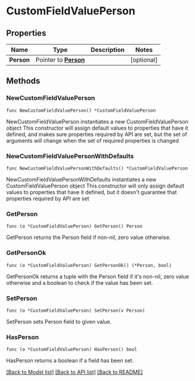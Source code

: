 # CustomFieldValuePerson

## Properties

Name | Type | Description | Notes
------------ | ------------- | ------------- | -------------
**Person** | Pointer to [**Person**](Person.md) |  | [optional] 

## Methods

### NewCustomFieldValuePerson

`func NewCustomFieldValuePerson() *CustomFieldValuePerson`

NewCustomFieldValuePerson instantiates a new CustomFieldValuePerson object
This constructor will assign default values to properties that have it defined,
and makes sure properties required by API are set, but the set of arguments
will change when the set of required properties is changed

### NewCustomFieldValuePersonWithDefaults

`func NewCustomFieldValuePersonWithDefaults() *CustomFieldValuePerson`

NewCustomFieldValuePersonWithDefaults instantiates a new CustomFieldValuePerson object
This constructor will only assign default values to properties that have it defined,
but it doesn't guarantee that properties required by API are set

### GetPerson

`func (o *CustomFieldValuePerson) GetPerson() Person`

GetPerson returns the Person field if non-nil, zero value otherwise.

### GetPersonOk

`func (o *CustomFieldValuePerson) GetPersonOk() (*Person, bool)`

GetPersonOk returns a tuple with the Person field if it's non-nil, zero value otherwise
and a boolean to check if the value has been set.

### SetPerson

`func (o *CustomFieldValuePerson) SetPerson(v Person)`

SetPerson sets Person field to given value.

### HasPerson

`func (o *CustomFieldValuePerson) HasPerson() bool`

HasPerson returns a boolean if a field has been set.


[[Back to Model list]](../README.md#documentation-for-models) [[Back to API list]](../README.md#documentation-for-api-endpoints) [[Back to README]](../README.md)


